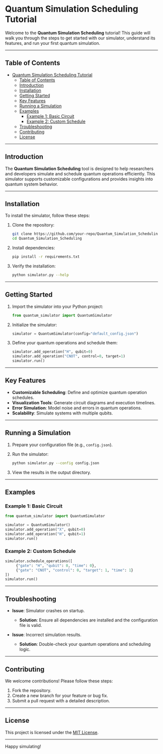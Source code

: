 # Quantum Simulation Scheduling Tutorial

Welcome to the **Quantum Simulation Scheduling** tutorial! This guide will walk you through the steps to get started with our simulator, understand its features, and run your first quantum simulation.

---

## Table of Contents

- [Quantum Simulation Scheduling Tutorial](#quantum-simulation-scheduling-tutorial)
  - [Table of Contents](#table-of-contents)
  - [Introduction](#introduction)
  - [Installation](#installation)
  - [Getting Started](#getting-started)
  - [Key Features](#key-features)
  - [Running a Simulation](#running-a-simulation)
  - [Examples](#examples)
    - [Example 1: Basic Circuit](#example-1-basic-circuit)
    - [Example 2: Custom Schedule](#example-2-custom-schedule)
  - [Troubleshooting](#troubleshooting)
  - [Contributing](#contributing)
  - [License](#license)

---

## Introduction

The **Quantum Simulation Scheduling** tool is designed to help researchers and developers simulate and schedule quantum operations efficiently. This simulator supports customizable configurations and provides insights into quantum system behavior.

---

## Installation

To install the simulator, follow these steps:

1. Clone the repository:

    ```bash
    git clone https://github.com/your-repo/Quantum_Simulation_Scheduling.git
    cd Quantum_Simulation_Scheduling
    ```

2. Install dependencies:

    ```bash
    pip install -r requirements.txt
    ```

3. Verify the installation:

    ```bash
    python simulator.py --help
    ```

---

## Getting Started

1. Import the simulator into your Python project:

    ```python
    from quantum_simulator import QuantumSimulator
    ```

2. Initialize the simulator:

    ```python
    simulator = QuantumSimulator(config="default_config.json")
    ```

3. Define your quantum operations and schedule them:

    ```python
    simulator.add_operation("H", qubit=0)
    simulator.add_operation("CNOT", control=0, target=1)
    simulator.run()
    ```

---

## Key Features

- **Customizable Scheduling**: Define and optimize quantum operation schedules.
- **Visualization Tools**: Generate circuit diagrams and execution timelines.
- **Error Simulation**: Model noise and errors in quantum operations.
- **Scalability**: Simulate systems with multiple qubits.

---

## Running a Simulation

1. Prepare your configuration file (e.g., `config.json`).
2. Run the simulator:

    ```bash
    python simulator.py --config config.json
    ```

3. View the results in the output directory.

---

## Examples

### Example 1: Basic Circuit

```python
from quantum_simulator import QuantumSimulator

simulator = QuantumSimulator()
simulator.add_operation("X", qubit=0)
simulator.add_operation("H", qubit=1)
simulator.run()
```

### Example 2: Custom Schedule

```python
simulator.schedule_operations([
     {"gate": "H", "qubit": 0, "time": 0},
     {"gate": "CNOT", "control": 0, "target": 1, "time": 1}
])
simulator.run()
```

---

## Troubleshooting

- **Issue**: Simulator crashes on startup.
  - **Solution**: Ensure all dependencies are installed and the configuration file is valid.

- **Issue**: Incorrect simulation results.
  - **Solution**: Double-check your quantum operations and scheduling logic.

---

## Contributing

We welcome contributions! Please follow these steps:

1. Fork the repository.
2. Create a new branch for your feature or bug fix.
3. Submit a pull request with a detailed description.

---

## License

This project is licensed under the [MIT License](LICENSE).

---

Happy simulating!
